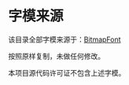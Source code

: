 # 字模来源

该目录全部字模来源于：[BitmapFont](https://github.com/aguegu/BitmapFont/tree/master/font)

按照原样复制，未做任何修改。

本项目源代码许可证不包含上述字模。
